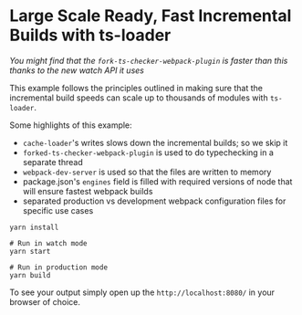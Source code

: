 # Large Scale Ready, Fast Incremental Builds with ts-loader

*You might find that the `fork-ts-checker-webpack-plugin` is faster than this thanks to the new watch API it uses*

This example follows the principles outlined in [](https://medium.com/@kenneth_chau/speeding-up-webpack-typescript-incremental-builds-by-7x-3912ba4c1d15) making sure that the incremental build speeds can scale up to thousands of modules with `ts-loader`.

Some highlights of this example:

* `cache-loader`'s writes slows down the incremental builds; so we skip it
* `forked-ts-checker-webpack-plugin` is used to do typechecking in a separate thread
* `webpack-dev-server` is used so that the files are written to memory
* package.json's `engines` field is filled with required versions of node that will ensure fastest webpack builds
* separated production vs development webpack configuration files for specific use cases


```shell
yarn install

# Run in watch mode
yarn start

# Run in production mode
yarn build
```

To see your output simply open up the `http://localhost:8080/` in your browser of choice.